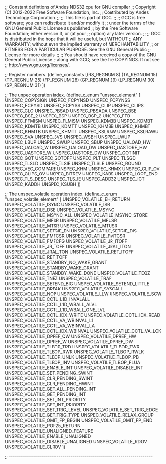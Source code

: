 ;; Constant defintions of Andes NDS32 cpu for GNU compiler
;; Copyright (C) 2012-2022 Free Software Foundation, Inc.
;; Contributed by Andes Technology Corporation.
;;
;; This file is part of GCC.
;;
;; GCC is free software; you can redistribute it and/or modify it
;; under the terms of the GNU General Public License as published
;; by the Free Software Foundation; either version 3, or (at your
;; option) any later version.
;;
;; GCC is distributed in the hope that it will be useful, but WITHOUT
;; ANY WARRANTY; without even the implied warranty of MERCHANTABILITY
;; or FITNESS FOR A PARTICULAR PURPOSE.  See the GNU General Public
;; License for more details.
;;
;; You should have received a copy of the GNU General Public License
;; along with GCC; see the file COPYING3.  If not see
;; <http://www.gnu.org/licenses/>.


;; Register numbers.
(define_constants
  [(R8_REGNUM  8)
   (TA_REGNUM 15)
   (TP_REGNUM 25)
   (FP_REGNUM 28)
   (GP_REGNUM 29)
   (LP_REGNUM 30)
   (SP_REGNUM 31)
  ])


;; The unpec operation index.
(define_c_enum "unspec_element" [
  UNSPEC_COPYSIGN
  UNSPEC_FCPYNSD
  UNSPEC_FCPYNSS
  UNSPEC_FCPYSD
  UNSPEC_FCPYSS
  UNSPEC_CLIP
  UNSPEC_CLIPS
  UNSPEC_CLO
  UNSPEC_PBSAD
  UNSPEC_PBSADA
  UNSPEC_BSE
  UNSPEC_BSE_2
  UNSPEC_BSP
  UNSPEC_BSP_2
  UNSPEC_FFB
  UNSPEC_FFMISM
  UNSPEC_FLMISM
  UNSPEC_KDMBB
  UNSPEC_KDMBT
  UNSPEC_KDMTB
  UNSPEC_KDMTT
  UNSPEC_KHMBB
  UNSPEC_KHMBT
  UNSPEC_KHMTB
  UNSPEC_KHMTT
  UNSPEC_KSLRAW
  UNSPEC_KSLRAWU
  UNSPEC_SVA
  UNSPEC_SVS
  UNSPEC_WSBH
  UNSPEC_LWUP
  UNSPEC_LBUP
  UNSPEC_SWUP
  UNSPEC_SBUP
  UNSPEC_UALOAD_HW
  UNSPEC_UALOAD_W
  UNSPEC_UALOAD_DW
  UNSPEC_UASTORE_HW
  UNSPEC_UASTORE_W
  UNSPEC_UASTORE_DW
  UNSPEC_GOTINIT
  UNSPEC_GOT
  UNSPEC_GOTOFF
  UNSPEC_PLT
  UNSPEC_TLSGD
  UNSPEC_TLSLD
  UNSPEC_TLSIE
  UNSPEC_TLSLE
  UNSPEC_ROUND
  UNSPEC_VEC_COMPARE
  UNSPEC_KHM
  UNSPEC_KHMX
  UNSPEC_CLIP_OV
  UNSPEC_CLIPS_OV
  UNSPEC_BITREV
  UNSPEC_KABS
  UNSPEC_LOOP_END
  UNSPEC_TLS_DESC
  UNSPEC_TLS_IE
  UNSPEC_ADD32
  UNSPEC_ICT
  UNSPEC_KADDH
  UNSPEC_KSUBH
])

;; The unspec_volatile operation index.
(define_c_enum "unspec_volatile_element" [
  UNSPEC_VOLATILE_EH_RETURN
  UNSPEC_VOLATILE_ISYNC
  UNSPEC_VOLATILE_ISB
  UNSPEC_VOLATILE_DSB
  UNSPEC_VOLATILE_MSYNC
  UNSPEC_VOLATILE_MSYNC_ALL
  UNSPEC_VOLATILE_MSYNC_STORE
  UNSPEC_VOLATILE_MFSR
  UNSPEC_VOLATILE_MFUSR
  UNSPEC_VOLATILE_MTSR
  UNSPEC_VOLATILE_MTUSR
  UNSPEC_VOLATILE_SETGIE_EN
  UNSPEC_VOLATILE_SETGIE_DIS
  UNSPEC_VOLATILE_FMFCSR
  UNSPEC_VOLATILE_FMTCSR
  UNSPEC_VOLATILE_FMFCFG
  UNSPEC_VOLATILE_JR_ITOFF
  UNSPEC_VOLATILE_JR_TOFF
  UNSPEC_VOLATILE_JRAL_ITON
  UNSPEC_VOLATILE_JRAL_TON
  UNSPEC_VOLATILE_RET_ITOFF
  UNSPEC_VOLATILE_RET_TOFF
  UNSPEC_VOLATILE_STANDBY_NO_WAKE_GRANT
  UNSPEC_VOLATILE_STANDBY_WAKE_GRANT
  UNSPEC_VOLATILE_STANDBY_WAKE_DONE
  UNSPEC_VOLATILE_TEQZ
  UNSPEC_VOLATILE_TNEZ
  UNSPEC_VOLATILE_TRAP
  UNSPEC_VOLATILE_SETEND_BIG
  UNSPEC_VOLATILE_SETEND_LITTLE
  UNSPEC_VOLATILE_BREAK
  UNSPEC_VOLATILE_SYSCALL
  UNSPEC_VOLATILE_NOP
  UNSPEC_VOLATILE_LLW
  UNSPEC_VOLATILE_SCW
  UNSPEC_VOLATILE_CCTL_L1D_INVALALL
  UNSPEC_VOLATILE_CCTL_L1D_WBALL_ALVL
  UNSPEC_VOLATILE_CCTL_L1D_WBALL_ONE_LVL
  UNSPEC_VOLATILE_CCTL_IDX_WRITE
  UNSPEC_VOLATILE_CCTL_IDX_READ
  UNSPEC_VOLATILE_CCTL_VA_WBINVAL_L1
  UNSPEC_VOLATILE_CCTL_VA_WBINVAL_LA
  UNSPEC_VOLATILE_CCTL_IDX_WBINVAL
  UNSPEC_VOLATILE_CCTL_VA_LCK
  UNSPEC_VOLATILE_DPREF_QW
  UNSPEC_VOLATILE_DPREF_HW
  UNSPEC_VOLATILE_DPREF_W
  UNSPEC_VOLATILE_DPREF_DW
  UNSPEC_VOLATILE_TLBOP_TRD
  UNSPEC_VOLATILE_TLBOP_TWR
  UNSPEC_VOLATILE_TLBOP_RWR
  UNSPEC_VOLATILE_TLBOP_RWLK
  UNSPEC_VOLATILE_TLBOP_UNLK
  UNSPEC_VOLATILE_TLBOP_PB
  UNSPEC_VOLATILE_TLBOP_INV
  UNSPEC_VOLATILE_TLBOP_FLUA
  UNSPEC_VOLATILE_ENABLE_INT
  UNSPEC_VOLATILE_DISABLE_INT
  UNSPEC_VOLATILE_SET_PENDING_SWINT
  UNSPEC_VOLATILE_CLR_PENDING_SWINT
  UNSPEC_VOLATILE_CLR_PENDING_HWINT
  UNSPEC_VOLATILE_GET_ALL_PENDING_INT
  UNSPEC_VOLATILE_GET_PENDING_INT
  UNSPEC_VOLATILE_SET_INT_PRIORITY
  UNSPEC_VOLATILE_GET_INT_PRIORITY
  UNSPEC_VOLATILE_SET_TRIG_LEVEL
  UNSPEC_VOLATILE_SET_TRIG_EDGE
  UNSPEC_VOLATILE_GET_TRIG_TYPE
  UNSPEC_VOLATILE_RELAX_GROUP
  UNSPEC_VOLATILE_OMIT_FP_BEGIN
  UNSPEC_VOLATILE_OMIT_FP_END
  UNSPEC_VOLATILE_POP25_RETURN
  UNSPEC_VOLATILE_UNALIGNED_FEATURE
  UNSPEC_VOLATILE_ENABLE_UNALIGNED
  UNSPEC_VOLATILE_DISABLE_UNALIGNED
  UNSPEC_VOLATILE_RDOV
  UNSPEC_VOLATILE_CLROV
])

;; ------------------------------------------------------------------------
